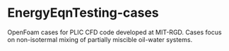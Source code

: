 # EnergyEqnTesting-cases
OpenFoam cases for PLIC CFD code developed at MIT-RGD. Cases focus on non-isotermal mixing of partially miscible oil-water systems.
